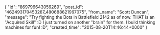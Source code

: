  {
   "id": "869796643056269",
   "post_id": "462493170453287_480688621967075",
   "from_name": "Scott Duncan",
   "message": "Try fighting the Bots in Battlefield 2142 as of now. THAT is an \"Acquired Skill\" :D I just turned on another \"brain\" for them. I build thinking machines for fun! :D",
   "created_time": "2015-08-20T14:46:44+0000"
 }
